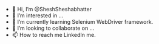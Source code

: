 - 👋 Hi, I’m @SheshSheshabhatter
- 👀 I’m interested in ...
- 🌱 I’m currently learning Selenium WebDriver framework.
- 💞️ I’m looking to collaborate on ...
- 📫 How to reach me LinkedIn me.

<!---
SheshSheshabhatter/SheshSheshabhatter is a ✨ special ✨ repository because its `README.md` (this file) appears on your GitHub profile.
You can click the Preview link to take a look at your changes.
--->

